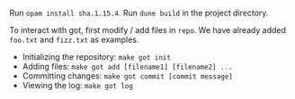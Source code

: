 Run `opam install sha.1.15.4`.
Run `dune build` in the project directory.

To interact with got, first modify / add files in `repo`. We have already added `foo.txt` and `fizz.txt` as examples.
- Initializing the repository: `make got init`
- Adding files: `make got add [filename1] [filename2] ...`
- Committing changes: `make got commit [commit message]` 
- Viewing the log: `make got log`